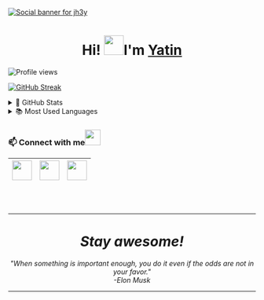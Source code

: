 [![Social banner for jh3y](https://github.com/jh3y/jh3y/raw/master/assets/header-banner--optimized.svg)](https://jhey.dev)
<h1 align='center'> Hi! <img src="https://raw.githubusercontent.com/ShahriarShafin/ShahriarShafin/main/Assets/hi.gif" width="40px"/>I'm <a href="https://yatin22.github.io/blogger-crypto/" target="_blank">Yatin</a></h1>



 ![Profile views](https://gpvc.arturio.dev/Yatin22?v=3)
</p>

[![GitHub Streak](https://github-readme-streak-stats.herokuapp.com/?user=Yatin22&theme=tokyonight_duo)](https://github.com/Yatin22)


<details>
  <summary>🌟 GitHub Stats</summary>
  <img align="left" alt="codeSTACKr's GitHub Stats" src="https://github-readme-stats.vercel.app/api?username=Yatin22&show_icons=true&theme=merko" />
</details>

<details>
  <summary>📚 Most Used Languages</summary>
  <img align="left" alt="codeSTACKr's GitHub Stats" src="https://github-readme-stats.vercel.app/api/top-langs/?username=Yatin22&layout=compact" />
</details>

### 📫 Connect with me<img src="https://raw.githubusercontent.com/ShahriarShafin/ShahriarShafin/main/Assets/handshake.gif" height="32px">
 
|<center><a href="https://www.linkedin.com/in/yatin-jhamb-574b14212/"><img src="https://cdn2.iconfinder.com/data/icons/social-media-2285/512/1_Linkedin_unofficial_colored_svg-128.png" width="40"></a></center>|<a href="https://twitter.com/Yatinjh"><img src="https://cdn2.iconfinder.com/data/icons/social-media-2285/512/1_Twitter3_colored_svg-128.png" width="40"></a>|<a href="mailto:yatinjhamb10@gmail.com"><img src="https://image.flaticon.com/icons/svg/281/281769.svg" width="40"></a>|
|--|--|--|
<br>
<br>

--- 
<h1 align='center'><i>Stay awesome!</i></h1>
<p align="center">
   <i>
     "When something is important enough, you do it even if the odds are not in your favor." <br>
                                         -Elon Musk
  </i>
</p>       

---

